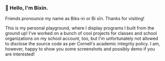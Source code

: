 ### 👋 Hello, I'm Bixin.

Friends pronounce my name as Biks-in or Bì xīn. Thanks for visiting!

This is my personal playground, where I display programs I built from the ground up! I've worked on a bunch of cool projects for classes and school organizations on my school account, too, but I'm unfortunately not allowed to disclose the source code as per Cornell's academic integrity policy. I am, however, happy to show you some screenshots and possibly demo if you are interested! 
<!--
**zbcszr/zbcszr** is a ✨ _special_ ✨ repository because its `README.md` (this file) appears on your GitHub profile.

Here are some ideas to get you started:

- 🔭 I’m currently working on ...
- 🌱 I’m currently learning ...
- 👯 I’m looking to collaborate on ...
- 🤔 I’m looking for help with ...
- 💬 Ask me about ...
- 📫 How to reach me: ...
- 😄 Pronouns: ...
- ⚡ Fun fact: ...
-->
